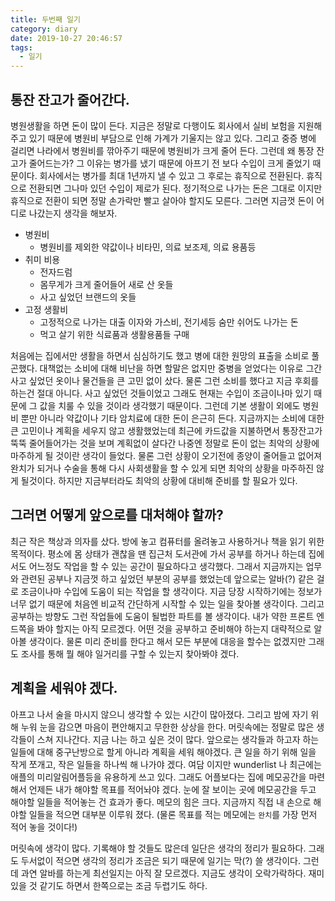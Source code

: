 ```yaml
---
title: 두번째 일기
category: diary
date: 2019-10-27 20:46:57
tags:
  - 일기
---
```


## 통잔 잔고가 줄어간다.
병원생활을 하면 돈이 많이 든다. 지금은 정말로 다행이도 회사에서 실비 보험을 지원해주고 있기 때문에 병원비 부담으로 인해 가계가 기울지는 않고 있다. 그리고 중증 병에 걸리면 나라에서 병원비를 깎아주기 때문에 병원비가 크게 줄어 든다. 그런데 왜 통장 잔고가 줄어드는가?
그 이유는 병가를 냈기 때문에 아프기 전 보다 수입이 크게 줄었기 때문이다. 회사에서는 병가를 최대 1년까지 낼 수 있고 그 후로는 휴직으로 전환된다. 휴직으로 전환되면 그나마 있던 수입이 제로가 된다. 정기적으로 나가는 돈은 그대로 이지만 휴직으로 전환이 되면 정말 손가락만 빨고 살아야 할지도 모른다. 그러면 지금껏 돈이 어디로 나갔는지 생각을 해보자.
* 병원비
    - 병원비를 제외한 약값이나 비타민, 의료 보조제, 의료 용품등
* 취미 비용
    - 전자드럼
    - 몸무게가 크게 줄어들어 새로 산 옷들
    - 사고 싶었던 브랜드의 옷들
* 고정 생활비
    - 고정적으로 나가는 대출 이자와 가스비, 전기세등 숨만 쉬어도 나가는 돈
    - 먹고 살기 위한 식료품과 생활용품들 구매

처음에는 집에서만 생활을 하면서 심심하기도 했고 병에 대한 원망의 표출을 소비로 풀곤했다. 대책없는 소비에 대해 비난을 하면 할말은 없지만 중병을 얻었다는 이유로 그간 사고 싶었던 옷이나 물건들을 큰 고민 없이 샀다. 물론 그런 소비를 했다고 지금 후회를 하는건 절대 아니다. 사고 싶었던 것들이었고 그래도 현재는 수입이 조금이나마 있기 때문에 그 값을 치룰 수 있을 것이라 생각했기 때문이다. 그런데 기본 생활이 외에도 병원비 뿐만 아니라 약값이나 기타 암치료에 대한 돈이 은근히 든다.
지금까지는 소비에 대한 큰 고민이나 계획을 세우지 않고 생활했었는데 최근에 카드값을 지불하면서 통장잔고가 뚝뚝 줄어들어가는 것을 보며 계획없이 살다간 나중엔 정말로 돈이 없는 최악의 상황에 마주하게 될 것이란 생각이 들었다. 물론 그런 상황이 오기전에 종양이 줄어들고 없어져 완치가 되거나 수술을 통해 다시 사회생활을 할 수 있게 되면 최악의 상황을 마주하진 않게 될것이다. 하지만 지금부터라도 최악의 상황에 대비해 준비를 할 필요가 있다.

## 그러면 어떻게 앞으로를 대처해야 할까?
최근 작은 책상과 의자를 샀다. 방에 놓고 컴퓨터를 올려놓고 사용하거나 책을 읽기 위한 목적이다. 평소에 몸 상태가 괜찮을 땐 집근처 도서관에 가서 공부를 하거나 하는데 집에서도 어느정도 작업을 할 수 있는 공간이 필요하다고 생각했다. 그래서 지금까지는 업무와 관련된 공부나 지금껏 하고 싶었던 부분의 공부를 했었는데 앞으로는 알바(?) 같은 걸로 조금이나마 수입에 도움이 되는 작업을 할 생각이다. 지금 당장 시작하기에는 정보가 너무 없기 때문에 처음엔 비교적 간단하게 시작할 수 있는 일을 찾아볼 생각이다. 그리고 공부하는 방향도 그런 작업들에 도움이 될법한 파트를 볼 생각이다. 내가 약한 프론트 엔드쪽을 봐야 할지는 아직 모르겠다. 어떤 것을 공부하고 준비해야 하는지 대략적으로 알아볼 생각이다. 물론 미리 준비를 한다고 해서 모든 부분에 대응을 할수는 없겠지만 그래도 조사를 통해 뭘 해야 일거리를 구할 수 있는지 찾아봐야 겠다.

## 계획을 세워야 겠다.
아프고 나서 술을 마시지 않으니 생각할 수 있는 시간이 많아졌다. 그리고 밤에 자기 위해 누워 눈을 감으면 마음이 편안해지고 무한한 상상을 한다. 머릿속에는 정말로 많은 생각들이 스쳐 지나간다. 지금 나는 하고 싶은 것이 많다. 앞으로는 생각들과 하고자 하는 일들에 대해 중구난방으로 할게 아니라 계획을 세워 해야겠다. 큰 일을 하기 위해 일을 작게 쪼개고, 작은 일들을 하나씩 해 나가야 겠다. 여담 이지만 wunderlist 나 최근에는 애플의 미리알림어플등을 유용하게 쓰고 있다. 그래도 어플보다는 집에 메모공간을 마련해서 언제든 내가 해야할 목표를 적어놔야 겠다. 눈에 잘 보이는 곳에 메모공간을 두고 해야할 일들을 적어놓는 건 효과가 좋다. 메모의 힘은 크다. 지금까지 직접 내 손으로 해야할 일들을 적으면 대부분 이루워 졌다. (물론 목표를 적는 메모에는 `완치`를 가장 먼저 적어 놓을 것이다!)

머릿속에 생각이 많다. 기록해야 할 것들도 많은데 일단은 생각의 정리가 필요하다. 그래도 두서없이 적으면 생각의 정리가 조금은 되기 때문에 일기는 막(?) 쓸 생각이다.
그런데 과연 알바를 하는게 최선일지는 아직 잘 모르겠다. 지금도 생각이 오락가락하다. 재미있을 것 같기도 하면서 한쪽으로는 조금 두렵기도 하다.











